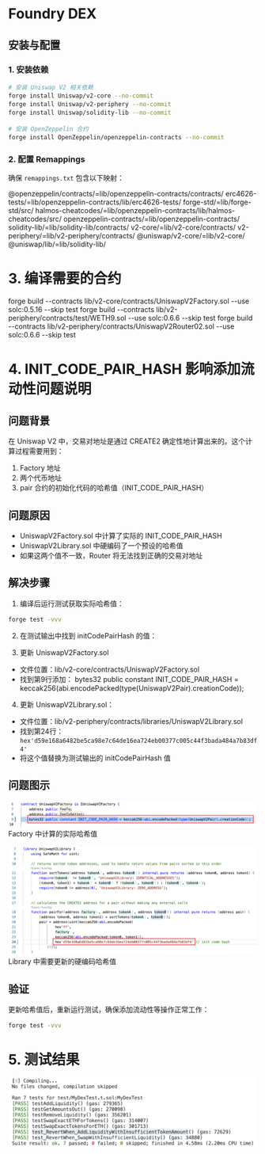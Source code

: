 # Foundry DEX

## 安装与配置

### 1. 安装依赖
```bash
# 安装 Uniswap V2 相关依赖
forge install Uniswap/v2-core --no-commit
forge install Uniswap/v2-periphery --no-commit
forge install Uniswap/solidity-lib --no-commit

# 安装 OpenZeppelin 合约
forge install OpenZeppelin/openzeppelin-contracts --no-commit
```

### 2. 配置 Remappings
确保 `remappings.txt` 包含以下映射：

@openzeppelin/contracts/=lib/openzeppelin-contracts/contracts/
erc4626-tests/=lib/openzeppelin-contracts/lib/erc4626-tests/
forge-std/=lib/forge-std/src/
halmos-cheatcodes/=lib/openzeppelin-contracts/lib/halmos-cheatcodes/src/
openzeppelin-contracts/=lib/openzeppelin-contracts/
solidity-lib/=lib/solidity-lib/contracts/
v2-core/=lib/v2-core/contracts/
v2-periphery/=lib/v2-periphery/contracts/
@uniswap/v2-core/=lib/v2-core/
@uniswap/lib/=lib/solidity-lib/

# 3. 编译需要的合约
forge build --contracts lib/v2-core/contracts/UniswapV2Factory.sol --use solc:0.5.16 --skip test
forge build --contracts lib/v2-periphery/contracts/test/WETH9.sol --use solc:0.6.6 --skip test
forge build --contracts lib/v2-periphery/contracts/UniswapV2Router02.sol --use solc:0.6.6 --skip test

# 4. INIT_CODE_PAIR_HASH 影响添加流动性问题说明
## 问题背景
在 Uniswap V2 中，交易对地址是通过 CREATE2 确定性地计算出来的。这个计算过程需要用到：
1. Factory 地址
2. 两个代币地址
3. pair 合约的初始化代码的哈希值（INIT_CODE_PAIR_HASH）


## 问题原因
- UniswapV2Factory.sol 中计算了实际的 INIT_CODE_PAIR_HASH
- UniswapV2Library.sol 中硬编码了一个预设的哈希值
- 如果这两个值不一致，Router 将无法找到正确的交易对地址


## 解决步骤

1. 编译后运行测试获取实际哈希值：
```bash
forge test -vvv
```

2. 在测试输出中找到 initCodePairHash 的值：

3. 更新 UniswapV2Factory.sol
- 文件位置：lib/v2-core/contracts/UniswapV2Factory.sol
- 找到第9行添加：
    bytes32 public constant INIT_CODE_PAIR_HASH = keccak256(abi.encodePacked(type(UniswapV2Pair).creationCode));

4. 更新 UniswapV2Library.sol：
- 文件位置：lib/v2-periphery/contracts/libraries/UniswapV2Library.sol
- 找到第24行：`hex'd59e168a6482be5ca98e7c64de16ea724eb00377c005c44f3bada484a7b83df4'`
- 将这个值替换为测试输出的 initCodePairHash 值

## 问题图示
![UniswapV2Factory](./images/UniswapV2Factory.png)
Factory 中计算的实际哈希值

![UniswapV2Library](./images/UniswapV2Library.png)
Library 中需要更新的硬编码哈希值

## 验证
更新哈希值后，重新运行测试，确保添加流动性等操作正常工作：
```bash
forge test -vvv
```

# 5. 测试结果
![Result](./images/Result.png)
